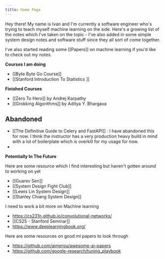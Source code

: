 ```yaml
---
title: Home Page
---
```


Hey there! My name is Ivan and I'm currently a software engineer who's trying to teach myself machine learning on the side. Here's a growing list of the notes which I've taken on the topic - I've also added in some simple system design notes and software stuff since they all sort of come together.

I've also started reading some [[Papers]] on machine learning if you'd like to check out my notes.

**Courses I am doing**

- [[Byte Byte Go Course]]
- [[Stanford Introduction To Statistics ]]

**Finished Courses**

- [[Zero To Hero]] by Andrej Karpathy
- [[Grokking Algorithms]] by Aditya Y. Bhargava



## Abandoned

- [[The Definitive Guide to Celery and FastAPI]] : I have abandoned this for now. I think the instructor has a very production heavy build in mind with a lot of boilerplate which is overkill for my usage for now.
- 

**Potentially In The Future**

Here are some resource which I find interesting but haven't gotten around to working on yet

- [[Guarev Sen]]
- [[System Design Fight Club]]
- [[Lewis Lin System Design]]
- [[Stanley Chiang System Design]]

I need to work a bit more on Machine learning
- https://cs231n.github.io/convolutional-networks/
- [[CS25 - Stanford Seminar]]
- https://www.deeplearningbook.org/

Here are some resources on good ml papers to look through
- https://github.com/aimerou/awesome-ai-papers
- https://github.com/google-research/tuning_playbook
